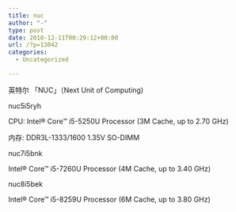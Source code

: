 ```yaml
---
title: nuc
author: "-"
type: post
date: 2018-12-11T00:29:12+00:00
url: /?p=13042
categories:
  - Uncategorized

---
```

英特尔 「NUC」（Next Unit of Computing) 

nuc5i5ryh
  
CPU: Intel® Core&#x2122; i5-5250U Processor (3M Cache, up to 2.70 GHz)
  
内存: DDR3L-1333/1600 1.35V SO-DIMM

nuc7i5bnk

Intel® Core&#x2122; i5-7260U Processor (4M Cache, up to 3.40 GHz)
  
nuc8i5bek

Intel® Core&#x2122; i5-8259U Processor (6M Cache, up to 3.80 GHz)